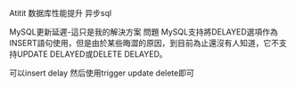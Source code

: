 Atitit 数据库性能提升 异步sql



MySQL更新延遲-這只是我的解決方案
問題
MySQL支持將DELAYED選項作為INSERT語句使用，但是由於某些晦澀的原因，到目前為止還沒有人知道，它不支持UPDATE DELAYED或DELETE DELAYED。


可以insert delay 然后使用trigger update delete即可

